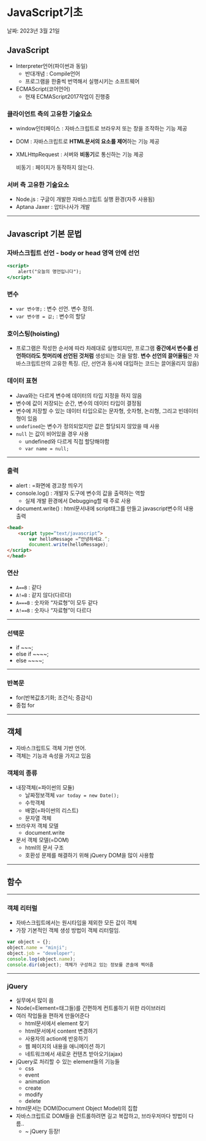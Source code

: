 # JavaScript기초

날짜: 2023년 3월 21일

## JavaScript

- Interpreter언어(파이썬과 동일)
    - 반대개념 : Compile언어
    - 프로그램을 한줄씩 번역해서 실행시키는 소프트웨어
- ECMAScript(코어언어)
    - 현재 ECMAScript2017작업이 진행중

### 클라이언트 측의 고유한 기술요소

- window인터페이스 : 자바스크립트로 브라우저 또는 창을 조작하는 기능 제공
- DOM : 자바스크립트로 **HTML문서의 요소를 제어**하는 기능 제공
- XMLHttpRequest : 서버와 **비동기**로 통신하는 기능 제공
    
    비동기 : 페이지가 동작하지 않는다.
    

### 서버 측 고유한 기술요소

- Node.js : 구글이 개발한 자바스크립트 실행 환경(자주 사용됨)
- Aptana Jaxer : 압타나사가 개발

---

## Javascript 기본 문법

### 자바스크립트 선언 - body or head 영역 안에 선언

```jsx
<script>
	alert("오늘의 명언입니다");
</script>
```

### 변수

- `var 변수명;` : 변수 선언. 변수 정의.
- `var 변수명 = 값;` : 변수의 할당

### 호이스팅(hoisting)

- 프로그램은 작성한 순서에 따라 차례대로 실행되지만, 프로그램 **중간에서 변수를 선언하더라도 첫머리에 선언된 것처럼** 생성되는 것을 말함. **변수 선언의 끌어올림**은 자바스크립트만의 고유한 특징. (단, 선언과 동시에 대입하는 코드는 끌어올리지 않음)

### 데이터 표현

- Java와는 다르게 변수에 데이터의 타입 지정을 하지 않음
- 변수에 값이 저장되는 순간, 변수의 데이터 타입이 결정됨
- 변수에 저장할 수 있는 데이터 타입으로는 문자형, 숫자형, 논리형, 그리고 빈데이터형이 있음
- `undefined`는 변수가 정의되었지만 값은 할당되지 않았을 때 사용
- `null` 는 값이 비어있을 경우 사용
    - undefined와 다르게 직접 할당해야함
    - `var name = null;`

---

### 출력

- alert : =화면에 경고창 띄우기
- console.log() : 개발자 도구에 변수의 값을 출력하는 역할
    - 실제 개발 환경에서 Debugging할 때 주로 사용
- document.write() : html문서내에 script태그를 만들고 javascript변수의 내용 출력

```html
<head>
	<script type=“text/javascript”>
		var helloMessage =“안녕하세요.”;
		document.write(helloMessage);
</script>
</head>
```

### 연산

- `A==B` : 같다
- `A!=B` : 같지 않다(다르다)
- `A===B` : 숫자와 “자료형”이 모두 같다
- `A!==B` : 숫자나 “자료형”이 다르다

---

### 선택문

- if ~~~;
- else if ~~~~;
- else ~~~~;

---

### 반복문

- for(반복값초기화; 조건식; 증감식)
- 중첩 for

---

## 객체

- 자바스크립트도 객체 기반 언어.
- 객체는 기능과 속성을 가지고 있음

### 객체의 종류

- 내장객체(=파이썬의 모듈)
    - 날짜정보객체 `var today = new Date();`
    - 수학객체
    - 배열(=파이썬의 리스트)
    - 문자열 객체
- 브라우저 객체 모델
    - document.write
- 문서 객체 모델(=DOM)
    - html의 문서 구조
    - 호환성 문제를 해결하기 위해 jQuery DOM을 많이 사용함

---

## 함수

---

### 객체 리터럴

- 자바스크립트에서는 원시타입을 제외한 모든 값이 객체
- 가장 기본적인 객체 생성 방법이 객체 리터럴임.

```jsx
var object = {};
object.name = "minji";
object.job = "developer";
console.log(object.name);
console.dir(object); 객체가 구성하고 있는 정보를 콘솔에 찍어줌
```

---

### jQuery

- 실무에서 많이 씀
- Node(=Element=태그들)를 간편하게 컨트롤하기 위한 라이브러리
- 여러 작업들을 편하게 만들어준다
    - html문서에서 element 찾기
    - html문서에서 content 변경하기
    - 사용자의 action에 반응하기
    - 웹 페이지의 내용을 애니메이션 하기
    - 네트워크에서 새로운 컨텐츠 받아오기(ajax)
- jQuery로 처리할 수 있는 element들의 기능들
    - css
    - event
    - animation
    - create
    - modify
    - delete
- html문서는 DOM(Document Object Model)의 집합
- 자바스크립트로 DOM들을 컨트롤하려면 길고 복잡하고, 브라우저마다 방법이 다름..
    - ~  jQuery 등장!